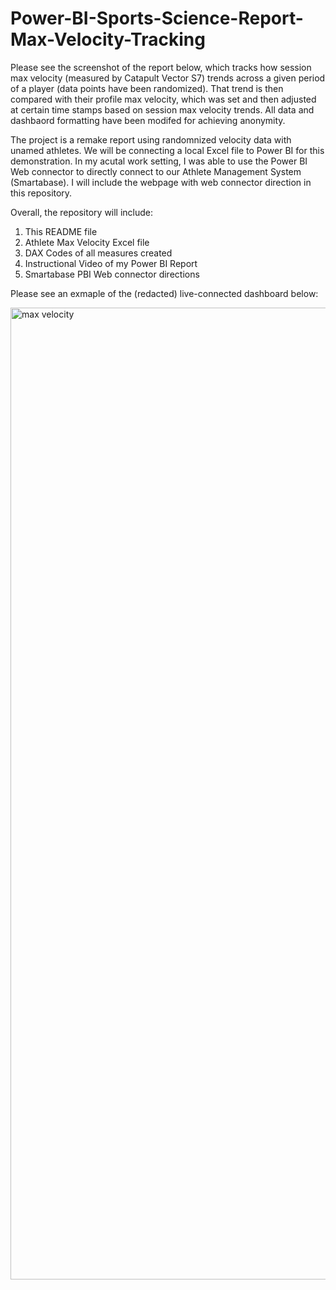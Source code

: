 # Power-BI-Sports-Science-Report-Max-Velocity-Tracking


Please see the screenshot of the report below, which tracks how session max velocity (measured by Catapult Vector S7) trends across a given period of a player (data points have been randomized). That trend is then compared with their profile max velocity, which was set and then adjusted at certain time stamps based on session max velocity trends. All data and dashbaord formatting have been modifed for achieving anonymity.

The project is a remake report using randomnized velocity data with unamed athletes. We will be connecting a local Excel file to Power BI for this demonstration. In my acutal work setting, I was able to use the Power BI Web connector to directly connect to our Athlete Management System (Smartabase). I will include the webpage with web connector direction in this repository.

Overall, the repository will include:

1. This README file
2. Athlete Max Velocity Excel file
3. DAX Codes of all measures created
4. Instructional Video of my Power BI Report
5. Smartabase PBI Web connector directions


Please see an exmaple of the (redacted) live-connected dashboard below:

<img width="1555" alt="max velocity" src="https://github.com/heranwang/Power-BI-Sports-Science-Dashboard-Velocity-Analysis/assets/148338886/5ca3cce0-23af-4b7f-a55d-c10ad7805c8a">
